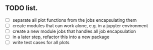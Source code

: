## TODO list.

- [ ] separate all plot functions from the jobs encapsulating them
- [ ] create modules that can work alone, e.g. in a jupyter environment
- [ ] create a new module jobs that handles all job encapsulation
- [ ] in a later step, refactor this into a new package
- [ ] write test cases for all plots
